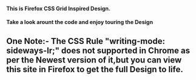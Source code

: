 #### This is Firefox CSS Grid Inspired Design.
#### Take a look arount the code and enjoy touring the Design
## One Note:- The CSS Rule "writing-mode: sideways-lr;" does not supported in Chrome as per the Newest version of it,but you can view this site in Firefox to get the full Design to life.
